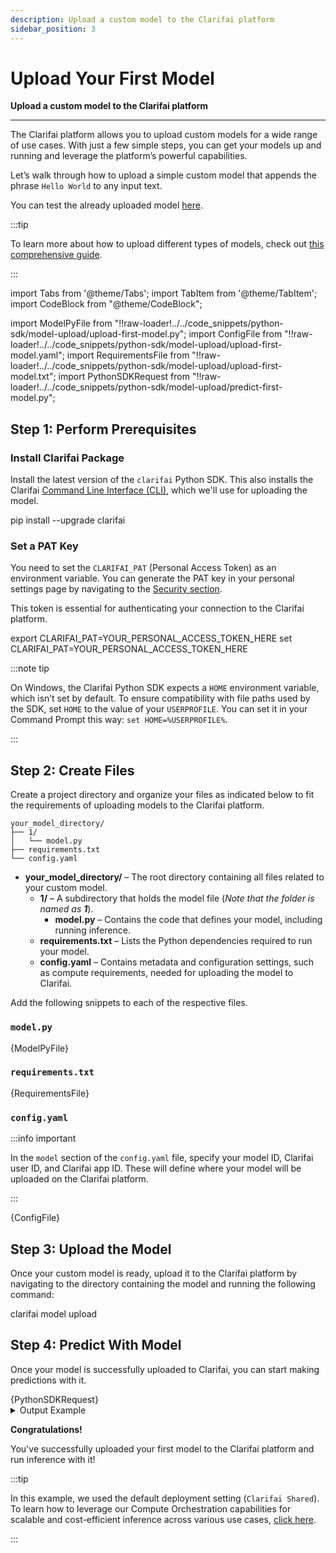 ```yaml
---
description: Upload a custom model to the Clarifai platform
sidebar_position: 3
---
```


# Upload Your First Model

**Upload a custom model to the Clarifai platform**
<hr />

The Clarifai platform allows you to upload custom models for a wide range of use cases. With just a few simple steps, you can get your models up and running and leverage the platform’s powerful capabilities.

Let’s walk through how to upload a simple custom model that appends the phrase `Hello World` to any input text.

You can test the already uploaded model [here](https://clarifai.com/alfrick/docs-demos/models/my-first-model).

:::tip

To learn more about how to upload different types of models, check out [this comprehensive guide](https://docs.clarifai.com/compute/models/upload/). 

:::

import Tabs from '@theme/Tabs';
import TabItem from '@theme/TabItem';
import CodeBlock from "@theme/CodeBlock";

import ModelPyFile from "!!raw-loader!../../code_snippets/python-sdk/model-upload/upload-first-model.py";
import ConfigFile from "!!raw-loader!../../code_snippets/python-sdk/model-upload/upload-first-model.yaml";
import RequirementsFile from "!!raw-loader!../../code_snippets/python-sdk/model-upload/upload-first-model.txt";
import PythonSDKRequest from "!!raw-loader!../../code_snippets/python-sdk/model-upload/predict-first-model.py";

## Step 1: Perform Prerequisites

### Install Clarifai Package

Install the latest version of the `clarifai` Python SDK. This also installs the Clarifai [Command Line Interface (CLI)](https://docs.clarifai.com/additional-resources/api-overview/cli), which we'll use for uploading the model.

<Tabs>
<TabItem value="bash" label="Bash">
    <CodeBlock className="language-bash"> pip install --upgrade clarifai </CodeBlock>
</TabItem>
</Tabs>

### Set a PAT Key

You need to set the `CLARIFAI_PAT` (Personal Access Token) as an environment variable. You can generate the PAT key in your personal settings page by navigating to the [Security section](https://clarifai.com/settings/security).

This token is essential for authenticating your connection to the Clarifai platform.

<Tabs>
<TabItem value="bash" label="Unix-Like Systems">
    <CodeBlock className="language-bash"> export CLARIFAI_PAT=YOUR_PERSONAL_ACCESS_TOKEN_HERE </CodeBlock>
</TabItem>
<TabItem value="bash2" label="Windows">
    <CodeBlock className="language-bash"> set CLARIFAI_PAT=YOUR_PERSONAL_ACCESS_TOKEN_HERE </CodeBlock>
</TabItem>
</Tabs>

:::note tip

On Windows, the Clarifai Python SDK expects a `HOME` environment variable, which isn’t set by default. To ensure compatibility with file paths used by the SDK, set `HOME` to the value of your `USERPROFILE`. You can set it in your Command Prompt this way: `set HOME=%USERPROFILE%`.

:::

<!--
### Get a Hugging Face Access Token

To download models from the Hugging Face platform, you'll need to authenticate your connection. You can create a Hugging Face account, then generate an access token to authorize your downloads. 

You can follow the guide [here](https://huggingface.co/docs/hub/en/security-tokens) to get it.
-->

## Step 2: Create Files

Create a project directory and organize your files as indicated below to fit the requirements of uploading models to the Clarifai platform. 

```text
your_model_directory/
├── 1/
│   └── model.py
├── requirements.txt
└── config.yaml
```

- **your_model_directory/** – The root directory containing all files related to your custom model.
  - **1/** – A subdirectory that holds the model file (_Note that the folder is named as **1**_).
    - **model.py** – Contains the code that defines your model, including running inference.
  - **requirements.txt** – Lists the Python dependencies required to run your model.
  - **config.yaml** – Contains metadata and configuration settings, such as compute requirements, needed for uploading the model to Clarifai.



Add the following snippets to each of the respective files. 

### `model.py`

<Tabs>
<TabItem value="python" label="Python">
    <CodeBlock className="language-python">{ModelPyFile}</CodeBlock>
</TabItem>
</Tabs>

### `requirements.txt`

<Tabs>
<TabItem value="text" label="Text">
    <CodeBlock className="language-text">{RequirementsFile}</CodeBlock>
</TabItem>
</Tabs>

### `config.yaml`

:::info important

In the `model` section of the `config.yaml` file, specify your model ID, Clarifai user ID, and Clarifai app ID. These will define where your model will be uploaded on the Clarifai platform. 

:::

<Tabs>
<TabItem value="yaml" label="YAML">
    <CodeBlock className="language-yaml">{ConfigFile}</CodeBlock>
</TabItem>
</Tabs>

## Step 3: Upload the Model

Once your custom model is ready, upload it to the Clarifai platform by navigating to the directory containing the model and running the following command:

<Tabs>
<TabItem value="bash" label="CLI">
    <CodeBlock className="language-bash"> clarifai model upload </CodeBlock>
</TabItem>
</Tabs>

## Step 4: Predict With Model

Once your model is successfully uploaded to Clarifai, you can start making predictions with it.

<Tabs>
<TabItem value="python" label="Python">
    <CodeBlock className="language-python">{PythonSDKRequest}</CodeBlock>
</TabItem>
</Tabs>

<details>
  <summary>Output Example</summary>
    <CodeBlock className="language-text">Text(text='Yes, I uploaded it! Hello World', url=None)</CodeBlock>
</details>


**Congratulations!**

You've successfully uploaded your first model to the Clarifai platform and run inference with it!


:::tip

In this example, we used the default deployment setting (`Clarifai Shared`). To learn how to leverage our Compute Orchestration capabilities for scalable and cost-efficient inference across various use cases, [click here](https://docs.clarifai.com/compute/models/inference/api/).

:::

